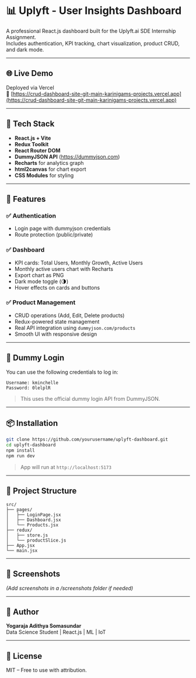 
# 📊 Uplyft - User Insights Dashboard

A professional React.js dashboard built for the Uplyft.ai SDE Internship Assignment.  
Includes authentication, KPI tracking, chart visualization, product CRUD, and dark mode.

---

## 🌐 Live Demo

Deployed via Vercel  
🔗 [https://crud-dashboard-site-git-main-karinigams-projects.vercel.app](https://crud-dashboard-site-git-main-karinigams-projects.vercel.app)

---

## 🔧 Tech Stack

- **React.js + Vite**
- **Redux Toolkit**
- **React Router DOM**
- **DummyJSON API** (https://dummyjson.com)
- **Recharts** for analytics graph
- **html2canvas** for chart export
- **CSS Modules** for styling

---

## 🚀 Features

### ✅ Authentication
- Login page with dummyjson credentials
- Route protection (public/private)

### ✅ Dashboard
- KPI cards: Total Users, Monthly Growth, Active Users
- Monthly active users chart with Recharts
- Export chart as PNG
- Dark mode toggle (🌗)
- Hover effects on cards and buttons

### ✅ Product Management
- CRUD operations (Add, Edit, Delete products)
- Redux-powered state management
- Real API integration using `dummyjson.com/products`
- Smooth UI with responsive design

---

## 🧪 Dummy Login

You can use the following credentials to log in:

```
Username: kminchelle  
Password: 0lelplR
```

> This uses the official dummy login API from DummyJSON.

---

## 📦 Installation

```bash
git clone https://github.com/yourusername/uplyft-dashboard.git
cd uplyft-dashboard
npm install
npm run dev
```

> App will run at `http://localhost:5173`

---

## 📁 Project Structure

```
src/
├── pages/
│   ├── LoginPage.jsx
│   ├── Dashboard.jsx
│   └── Products.jsx
├── redux/
│   ├── store.js
│   └── productSlice.js
├── App.jsx
└── main.jsx
```

---

## 📸 Screenshots

*(Add screenshots in a /screenshots folder if needed)*

---

## 🙌 Author

**Yogaraja Adithya Somasundar**  
Data Science Student | React.js | ML | IoT

---

## 📃 License

MIT – Free to use with attribution.

